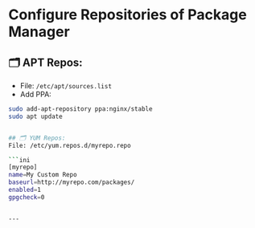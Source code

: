 # Configure Repositories of Package Manager

## 🗂 APT Repos:
- File: `/etc/apt/sources.list`
- Add PPA:
```bash
sudo add-apt-repository ppa:nginx/stable
sudo apt update


## 🗂 YUM Repos:
File: /etc/yum.repos.d/myrepo.repo

```ini
[myrepo]
name=My Custom Repo
baseurl=http://myrepo.com/packages/
enabled=1
gpgcheck=0


---